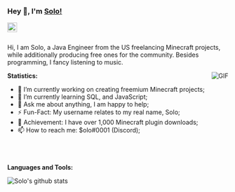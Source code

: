 ### Hey 👋, I'm [Solo!](https://www.spigotmc.org/members/solodevelopment.835321/)

<a href="https://discord.gg/VDgAg9b">
  <img align="left" alt="Abhishek's LinkdeIN" width="22px" src="https://cdn.jsdelivr.net/npm/simple-icons@v3/icons/discord.svg" />
</a>

<br />
<br />

Hi, I am Solo, a Java Engineer from the US freelancing Minecraft projects, while additionally producing free ones for the community. Besides programming, I fancy listening to music.

<img align="right" alt="GIF" src="https://i.imgur.com/puEwv0N.gif" />

**Statistics:**

- 🔭 I’m currently working on creating freemium Minecraft projects;
- 🌱 I’m currently learning SQL, and JavaScript;
- 💬 Ask me about anything, I am happy to help;
- ⚡️ Fun-Fact: My username relates to my real name, Solo;
- 🥇 Achievement: I have over 1,000 Minecraft plugin downloads;
- 📫 How to reach me: $olo#0001 (Discord);

<br />
<br />

**Languages and Tools:**


![Solo's github stats](https://github-readme-stats.vercel.app/api/?username=solo-development&show_icons=true&title_color=fff&icon_color=79ff97&text_color=9f9f9f&bg_color=151515)

